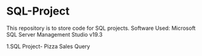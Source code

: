 # SQL-Project
This repository is to store code for SQL projects.
Software Used: Microsoft SQL Server Management Studio v19.3


1.SQL Project- Pizza Sales Query


